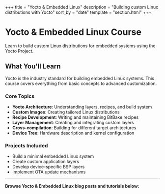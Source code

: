 +++
title = "Yocto & Embedded Linux"
description = "Building custom Linux distributions with Yocto"
sort_by = "date"
template = "section.html"
+++

# Yocto & Embedded Linux Course

Learn to build custom Linux distributions for embedded systems using the Yocto Project.

## What You'll Learn

Yocto is the industry standard for building embedded Linux systems. This course covers everything from basic concepts to advanced customization.

### Core Topics
- **Yocto Architecture**: Understanding layers, recipes, and build system
- **Custom Images**: Creating tailored Linux distributions
- **Recipe Development**: Writing and maintaining BitBake recipes
- **Layer Management**: Creating and integrating custom layers
- **Cross-compilation**: Building for different target architectures
- **Device Tree**: Hardware description and kernel configuration

### Projects Included
- Build a minimal embedded Linux system
- Create custom application layers
- Develop device-specific BSP layers
- Implement OTA update mechanisms

---

**Browse Yocto & Embedded Linux blog posts and tutorials below:**
